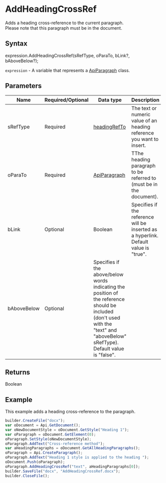 # AddHeadingCrossRef

Adds a heading cross-reference to the current paragraph.
<br>Please note that this paragraph must be in the document.

## Syntax

expression.AddHeadingCrossRef(sRefType, oParaTo, bLink?, bAboveBelow?);

`expression` - A variable that represents a [ApiParagraph](../ApiParagraph.md) class.

## Parameters

| **Name** | **Required/Optional** | **Data type** | **Description** |
| ------------- | ------------- | ------------- | ------------- |
| sRefType | Required | [headingRefTo](../../../Enumerations/headingRefTo.md) | The text or numeric value of an heading reference you want to insert. |
| oParaTo | Required | [ApiParagraph](../ApiParagraph.md) | TThe heading paragraph to be referred to (must be in the document). |
| bLink | Optional | Boolean | Specifies if the reference will be inserted as a hyperlink. Default value is "true". |
| bAboveBelow | Optional | Specifies if the above/below words indicating the position of the reference should be included (don't used with the "text" and "aboveBelow" sRefType). Default value is "false". |

## Returns

Boolean

## Example

This example adds a heading cross-reference to the paragraph.

```javascript
builder.CreateFile("docx");
var oDocument = Api.GetDocument();
var oNewDocumentStyle = oDocument.GetStyle("Heading 1");
var oParagraph = oDocument.GetElement(0);
oParagraph.SetStyle(oNewDocumentStyle);
oParagraph.AddText("Cross-reference method");
var aHeadingParagraphs = oDocument.GetAllHeadingParagraphs();
oParagraph = Api.CreateParagraph();
oParagraph.AddText("Heading 1 style is applied to the heading ");
oDocument.Push(oParagraph);
oParagraph.AddHeadingCrossRef("text", aHeadingParagraphs[0]);
builder.SaveFile("docx", "AddHeadingCrossRef.docx");
builder.CloseFile();
```
